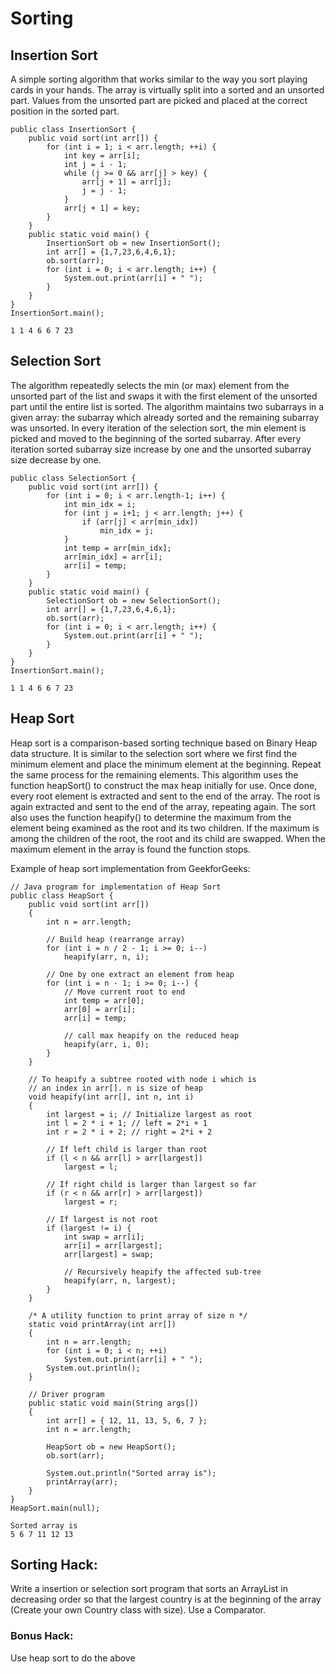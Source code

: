 # Sorting


## Insertion Sort
A simple sorting algorithm that works similar to the way you sort playing cards in your hands. The array is virtually split into a sorted and an unsorted part. Values from the unsorted part are picked and placed at the correct position in the sorted part.
```
public class InsertionSort {
    public void sort(int arr[]) {
        for (int i = 1; i < arr.length; ++i) {
            int key = arr[i];
            int j = i - 1;
            while (j >= 0 && arr[j] > key) {
                arr[j + 1] = arr[j];
                j = j - 1;
            }
            arr[j + 1] = key;
        }
    }
    public static void main() {
        InsertionSort ob = new InsertionSort();
        int arr[] = {1,7,23,6,4,6,1};
        ob.sort(arr);
        for (int i = 0; i < arr.length; i++) {
            System.out.print(arr[i] + " ");
        }
    }
}
InsertionSort.main();
```
```
1 1 4 6 6 7 23 
```

## Selection Sort
The algorithm repeatedly selects the min (or max) element from the unsorted part of the list and swaps it with the first element of the unsorted part until the entire list is sorted. The algorithm maintains two subarrays in a given array: the subarray which already sorted and the remaining subarray was unsorted. In every iteration of the selection sort, the min element is picked and moved to the beginning of the sorted subarray. After every iteration sorted subarray size increase by one and the unsorted subarray size decrease by one.
```
public class SelectionSort {
    public void sort(int arr[]) {
        for (int i = 0; i < arr.length-1; i++) {
            int min_idx = i;
            for (int j = i+1; j < arr.length; j++) {
                if (arr[j] < arr[min_idx])
                    min_idx = j;
            }
            int temp = arr[min_idx];
            arr[min_idx] = arr[i];
            arr[i] = temp;
        }
    }
    public static void main() {
        SelectionSort ob = new SelectionSort();
        int arr[] = {1,7,23,6,4,6,1};
        ob.sort(arr);
        for (int i = 0; i < arr.length; i++) {
            System.out.print(arr[i] + " ");
        }
    }
}
InsertionSort.main();
```
```
1 1 4 6 6 7 23 
```

## Heap Sort
Heap sort is a comparison-based sorting technique based on Binary Heap data structure. It is similar to the selection sort where we first find the minimum element and place the minimum element at the beginning. Repeat the same process for the remaining elements. This algorithm uses the function heapSort() to construct the max heap initially for use. Once done, every root element is extracted and sent to the end of the array. The root is again extracted and sent to the end of the array, repeating again. The sort also uses the function heapify() to determine the maximum from the element being examined as the root and its two children. If the maximum is among the children of the root, the root and its child are swapped. When the maximum element in the array is found the function stops.

Example of heap sort implementation from GeekforGeeks:

```
// Java program for implementation of Heap Sort
public class HeapSort {
    public void sort(int arr[])
    {
        int n = arr.length;
 
        // Build heap (rearrange array)
        for (int i = n / 2 - 1; i >= 0; i--)
            heapify(arr, n, i);
 
        // One by one extract an element from heap
        for (int i = n - 1; i >= 0; i--) {
            // Move current root to end
            int temp = arr[0];
            arr[0] = arr[i];
            arr[i] = temp;
 
            // call max heapify on the reduced heap
            heapify(arr, i, 0);
        }
    }
 
    // To heapify a subtree rooted with node i which is
    // an index in arr[]. n is size of heap
    void heapify(int arr[], int n, int i)
    {
        int largest = i; // Initialize largest as root
        int l = 2 * i + 1; // left = 2*i + 1
        int r = 2 * i + 2; // right = 2*i + 2
 
        // If left child is larger than root
        if (l < n && arr[l] > arr[largest])
            largest = l;
 
        // If right child is larger than largest so far
        if (r < n && arr[r] > arr[largest])
            largest = r;
 
        // If largest is not root
        if (largest != i) {
            int swap = arr[i];
            arr[i] = arr[largest];
            arr[largest] = swap;
 
            // Recursively heapify the affected sub-tree
            heapify(arr, n, largest);
        }
    }
 
    /* A utility function to print array of size n */
    static void printArray(int arr[])
    {
        int n = arr.length;
        for (int i = 0; i < n; ++i)
            System.out.print(arr[i] + " ");
        System.out.println();
    }
 
    // Driver program
    public static void main(String args[])
    {
        int arr[] = { 12, 11, 13, 5, 6, 7 };
        int n = arr.length;
 
        HeapSort ob = new HeapSort();
        ob.sort(arr);
 
        System.out.println("Sorted array is");
        printArray(arr);
    }
}
HeapSort.main(null);
```

```
Sorted array is
5 6 7 11 12 13 
```


## Sorting Hack: 
Write a insertion or selection sort program that sorts an ArrayList<Country> in decreasing order so that the largest country is at the beginning of the array (Create your own Country class with size). Use a Comparator.
### Bonus Hack:
Use heap sort to do the above